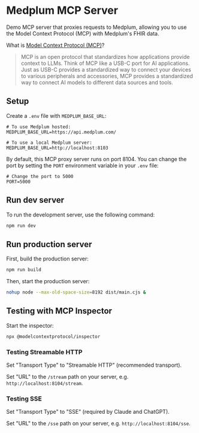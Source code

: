 # Medplum MCP Server

Demo MCP server that proxies requests to Medplum, allowing you to use the Model Context Protocol (MCP) with Medplum's FHIR data.

What is [Model Context Protocol (MCP)](https://modelcontextprotocol.org/)?

> MCP is an open protocol that standardizes how applications provide context to LLMs. Think of MCP like a USB-C port for AI applications. Just as USB-C provides a standardized way to connect your devices to various peripherals and accessories, MCP provides a standardized way to connect AI models to different data sources and tools.

## Setup

Create a `.env` file with `MEDPLUM_BASE_URL`:

```
# To use Medplum hosted:
MEDPLUM_BASE_URL=https://api.medplum.com/

# To use a local Medplum server:
MEDPLUM_BASE_URL=http://localhost:8103
```

By default, this MCP proxy server runs on port 8104. You can change the port by setting the `PORT` environment variable in your `.env` file:

```
# Change the port to 5000
PORT=5000
```

## Run dev server

To run the development server, use the following command:

```bash
npm run dev
```

## Run production server

First, build the production server:

```bash
npm run build
```

Then, start the production server:

```bash
nohup node --max-old-space-size=8192 dist/main.cjs &
```

## Testing with MCP Inspector

Start the inspector:

```bash
npx @modelcontextprotocol/inspector
```

### Testing Streamable HTTP

Set "Transport Type" to "Streamable HTTP" (recommended transport).

Set "URL" to the `/stream` path on your server, e.g. `http://localhost:8104/stream`.

### Testing SSE

Set "Transport Type" to "SSE" (required by Claude and ChatGPT).

Set "URL" to the `/sse` path on your server, e.g. `http://localhost:8104/sse`.
